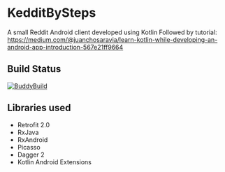 # KedditBySteps
A small Reddit Android client developed using Kotlin
Followed by tutorial: https://medium.com/@juanchosaravia/learn-kotlin-while-developing-an-android-app-introduction-567e21ff9664

## Build Status
[![BuddyBuild](https://dashboard.buddybuild.com/api/statusImage?appID=5803e84a035f6e01009692d4&branch=master&build=latest)](https://dashboard.buddybuild.com/apps/5803e84a035f6e01009692d4/build/latest)

## Libraries used
- Retrofit 2.0
- RxJava
- RxAndroid
- Picasso
- Dagger 2
- Kotlin Android Extensions
